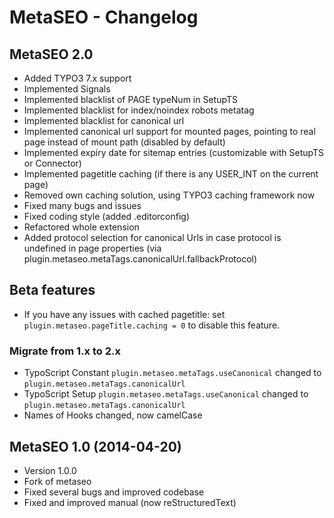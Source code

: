 # MetaSEO - Changelog

## MetaSEO 2.0

- Added TYPO3 7.x support
- Implemented Signals
- Implemented blacklist of PAGE typeNum in SetupTS
- Implemented blacklist for index/noindex robots metatag
- Implemented blacklist for canonical url
- Implemented canonical url support for mounted pages, pointing to real page instead of mount path (disabled by default)
- Implemented expiry date for sitemap entries (customizable with SetupTS or Connector)
- Implemented pagetitle caching (if there is any USER_INT on the current page)
- Removed own caching solution, using TYPO3 caching framework now
- Fixed many bugs and issues
- Fixed coding style (added .editorconfig)
- Refactored whole extension
- Added protocol selection for canonical Urls in case protocol is undefined in page properties
  (via plugin.metaseo.metaTags.canonicalUrl.fallbackProtocol)

## Beta features

- If you have any issues with cached pagetitle: set `plugin.metaseo.pageTitle.caching = 0` to disable this feature.

### Migrate from 1.x to 2.x

- TypoScript Constant `plugin.metaseo.metaTags.useCanonical` changed to `plugin.metaseo.metaTags.canonicalUrl`
- TypoScript Setup    `plugin.metaseo.metaTags.useCanonical` changed to `plugin.metaseo.metaTags.canonicalUrl`
- Names of Hooks changed, now camelCase


## MetaSEO 1.0 (2014-04-20)

- Version 1.0.0
- Fork of metaseo
- Fixed several bugs and improved codebase
- Fixed and improved manual (now reStructuredText)
